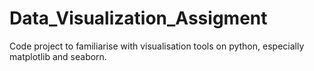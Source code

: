 # Data_Visualization_Assigment

Code project to familiarise with visualisation tools on python, especially matplotlib and seaborn. 
